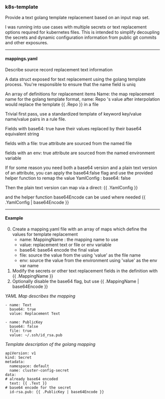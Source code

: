 ### k8s-template
Provide a text golang template replacement based on an input map set.

I was running into use cases with multiple secrets or text replacement
options required for kubernetes files. This is intended to simplify
decoupling the secrets and dynamic configuration information from
public git commits and other exposures.


---
#### mappings.yaml

Describe source record replacement text information

A data struct exposed for text replacement using the golang template
process. You're responsible to ensure that the name field is uniq

An array of definitions for replacement items
Name: the map replacement name for the golang template format, 
   name: Repo 's value after interpolation would replace the template
        {{ .Repo }}
in a file


Trivial first pass, use a standardized template of keyword key/value
name/value pairs in a rule file.

Fields with base64: true have their values replaced by their base64
equivalent string

fields with a file: true attribute are sourced from the named file

fields with an env: true attribute are sourced from the named environment variable

If for some reason you need both a base64 version and a plain text
version of an attribute, you can apply the base64:false flag and use
the provided helper function to remap the value
 YamlConfig : base64: false

Then the plain text version can map via a direct:
 {{ .YamlConfig }}

and the helper function base64Encode can be used where needed
 {{ .YamlConfig | base64Encode }}

---
#### Example

0. Create a mapping.yaml file with an array of maps which define the values for template replacement
   - name: MappingName : the mapping name to use
   - value: replacement text or file or env variable 
   - base64: base64 encode the final value 
   - file: source the value from the using 'value' as the file name
   - env: source the value from the environment using 'value' as the env var name
0. Modify the secrets or other text replacement fields in the definition with {{ .MappingName }}
0. Optionally disable the base64 flag, but use {{ .MappingName | base64Encode }} 

*YAML Map describes the mapping*

```
- name: Text
  base64: true
  value: Replacement Text

- name: PublicKey
  base64: false
  file: true
  value: ~/.ssh/id_rsa.pub
```

*Template description of the golang mapping*

```
apiVersion: v1
kind: Secret
metadata:
  namespace: default
  name: cluster-config-secret
data:
# already base64 encoded
  text: {{ .Text }}
# base64 encode for the secret 
  id-rsa.pub: {{ .PublicKey | base64Encode }}
```

